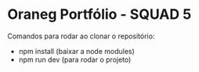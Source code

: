 # Oraneg Portfólio - SQUAD 5

Comandos para rodar ao clonar o repositório:

- npm install (baixar a node modules)
- npm run dev (para rodar o projeto)
